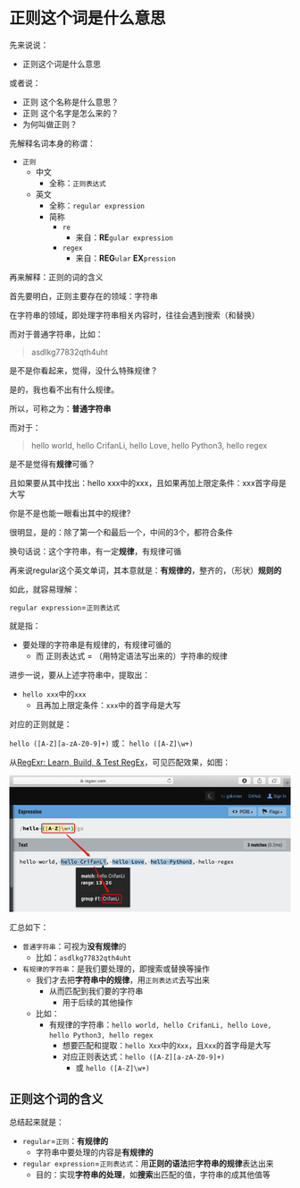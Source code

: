 # 正则这个词是什么意思

先来说说：

* 正则这个词是什么意思

或者说：

* 正则 这个名称是什么意思？
* 正则 这个名字是怎么来的？
* 为何叫做正则？

先解释名词本身的称谓：

* `正则`
  * 中文
    * 全称：`正则表达式`
  * 英文
    * 全称：`regular expression`
    * 简称
      * `re`
        * 来自：**RE**`gular expression`
      * `regex`
        * 来自：**REG**`ular` **EX**`pression`

再来解释：正则的词的含义

首先要明白，正则主要存在的领域：字符串

在字符串的领域，即处理字符串相关内容时，往往会遇到搜索（和替换）

而对于普通字符串，比如：

> asdlkg77832qth4uht

是不是你看起来，觉得，没什么特殊规律？

是的，我也看不出有什么规律。

所以，可称之为：**普通字符串**

而对于：

> hello world, hello CrifanLi, hello Love, hello Python3, hello regex

是不是觉得有**规律**可循？

且如果要从其中找出：hello xxx中的xxx，且如果再加上限定条件：xxx首字母是大写

你是不是也能一眼看出其中的规律?

很明显，是的：除了第一个和最后一个，中间的3个，都符合条件

换句话说：这个字符串，有一定**规律**，有规律可循

再来说regular这个英文单词，其本意就是：**有规律的**，整齐的，（形状）**规则的**

如此，就容易理解：

`regular expression`=`正则表达式`

就是指：

* 要处理的字符串是有规律的，有规律可循的
  * 而 正则表达式 = （用特定语法写出来的）字符串的规律

进步一说，要从上述字符串中，提取出：

* `hello xxx`中的`xxx`
  * 且再加上限定条件：`xxx`中的首字母是大写

对应的正则就是：

`hello ([A-Z][a-zA-Z0-9]+)` 或： `hello ([A-Z]\w+)`

从[RegExr: Learn, Build, & Test RegEx](https://regexr.com)，可见匹配效果，如图：

![regexr_match_example](../assets/img/regexr_match_example.png)

汇总如下：

* `普通字符串`：可视为**没有规律**的
  * 比如：`asdlkg77832qth4uht`
* `有规律的字符串`：是我们要处理的，即搜索或替换等操作
  * 我们才去把**字符串中的规律**，用`正则表达式`去写出来
    * 从而匹配到我们要的字符串
      * 用于后续的其他操作
  * 比如：
    * 有规律的字符串：`hello world, hello CrifanLi, hello Love, hello Python3, hello regex`
      * 想要匹配和提取：`hello Xxx`中的`Xxx`，且`Xxx`的首字母是大写
      * 对应正则表达式：`hello ([A-Z][a-zA-Z0-9]+)`
        * 或 `hello ([A-Z]\w+)`

## 正则这个词的含义

总结起来就是：

* `regular`=`正则`：**有规律的**
  * 字符串中要处理的内容是**有规律的**
* `regular expression`=`正则表达式`：用**正则的语法**把**字符串的规律**表达出来
  * 目的：实现**字符串的处理**，如**搜索**出匹配的值，字符串的成其他值等
